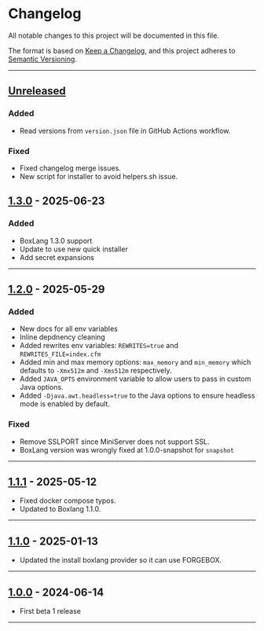# Changelog

All notable changes to this project will be documented in this file.

The format is based on [Keep a Changelog](https://keepachangelog.com/en/1.0.0/),
and this project adheres to [Semantic Versioning](https://semver.org/spec/v2.0.0.html).

* * *

## [Unreleased]

### Added

- Read versions from `version.json` file in GitHub Actions workflow.

### Fixed

- Fixed changelog merge issues.
- New script for installer to avoid helpers.sh issue.

## [1.3.0] - 2025-06-23

### Added

- BoxLang 1.3.0 support
- Update to use new quick installer
- Add secret expansions

* * *

## [1.2.0] - 2025-05-29

### Added

- New docs for all env variables
- Inline depdnency cleaning
- Added rewrites env variables: `REWRITES=true` and `REWRITES_FILE=index.cfm`
- Added min and max memory options: `max_memory` and `min_memory` which defaults to `-Xmx512m` and `-Xms512m` respectively.
- Added `JAVA_OPTS` environment variable to allow users to pass in custom Java options.
- Added `-Djava.awt.headless=true` to the Java options to ensure headless mode is enabled by default.

### Fixed

- Remove SSLPORT since MiniServer does not support SSL.
- BoxLang version was wrongly fixed at 1.0.0-snapshot for `snapshot`

* * *

## [1.1.1] - 2025-05-12

- Fixed docker compose typos.
- Updated to Boxlang 1.1.0.

* * *

## [1.1.0] - 2025-01-13

- Updated the install boxlang provider so it can use FORGEBOX.

* * *

## [1.0.0] - 2024-06-14

- First beta 1 release

* * *

[Unreleased]: https://github.com/ortus-boxlang/boxlang-docker/compare/v1.3.0...HEAD

[1.3.0]: https://github.com/ortus-boxlang/boxlang-docker/compare/v1.2.0...v1.3.0

[1.2.0]: https://github.com/ortus-boxlang/boxlang-docker/compare/v1.1.1...v1.2.0

[1.1.1]: https://github.com/ortus-boxlang/boxlang-docker/compare/v1.1.0...v1.1.1

[1.1.0]: https://github.com/ortus-boxlang/boxlang-docker/compare/v1.0.0...v1.1.0

[1.0.0]: https://github.com/ortus-boxlang/boxlang-docker/compare/v1.0.0...v1.0.0
